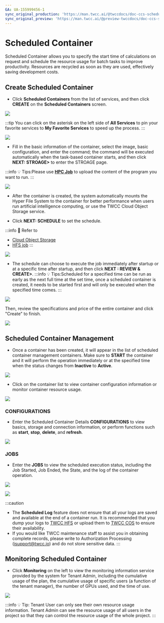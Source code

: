```yaml
---
GA: UA-155999456-1
sync_original_production: 'https://man.twcc.ai/@twccdocs/doc-ccs-scheduled-main-en'
sync_original_preview: 'https://man.twcc.ai/@preview-twccdocs/doc-ccs-scheduled-main-en'
---
```



# Scheduled Container

Scheduled Container allows you to specify the start time of calculations on request and schedule the resource usage for batch tasks to improve productivity. Resources are recycled as soon as they are used, effectively saving development costs.

## Create Scheduled Container

* Click **Scheduled Containers** from the list of services, and then click **CREATE** on the **Scheduled Containers** screen.

![](https://cos.twcc.ai/SYS-MANUAL/uploads/upload_aef40da5de183bb3542ebdb3720cb661.png)


:::tip
You can click on the asterisk <i class="fa fa-star-o" aria-hidden="true"></i> on the left side of **All Services** to pin your favorite services to **My Favorite Services** to speed up the process.
:::

![](https://cos.twcc.ai/SYS-MANUAL/uploads/upload_24f5077423013ccc325f1a4ccde9fcc6.png)


* Fill in the basic information of the container, select the image, basic configuration, and enter the command; the command will be executed automatically when the task-based container starts, and then click **NEXT: STROAGE>** to enter the STROAGE page.

:::info
:bulb: Tips:Please use [**HPC Job**](https://www.twcc.ai/doc?page=hfs) to upload the content of the program you want to run.
:::

![](https://cos.twcc.ai/SYS-MANUAL/uploads/upload_2a06e1c9e7661e89d4ec3ebd0f732c0f.png)



* After the container is created, the system automatically mounts the Hyper File System to the container for better performance when users run artificial intelligence computing, or use the TWCC Cloud Object Storage service.

* Click **NEXT: SCHEDULE** to set the schedule.

:::info 
:book: Refer to
* [Cloud Object Storage](https://www.twcc.ai/doc?page=object)
* [HFS job](https://www.twcc.ai/doc?page=hfs)
:::

![](https://cos.twcc.ai/SYS-MANUAL/uploads/upload_dbefe7f8061967cb70f90ea6556d91f7.png)


* The schedule can choose to execute the job immediately after startup or at a specific time after startup, and then click **NEXT : REVIEW & CREATE>**.
:::info
:bulb: Tips:Scheduled for a specified time can be run as early as the next full time at the set time, once a scheduled container is created, it needs to be started first and will only be executed when the specified time comes.
:::

![](https://cos.twcc.ai/SYS-MANUAL/uploads/upload_d27c7fbead421f6bc61b526d033bd77e.png)


Then, review the specifications and price of the entire container and click "Create" to finish.

![](https://cos.twcc.ai/SYS-MANUAL/uploads/upload_92a3ccac69a3464f578bd5d6e39f502d.png)



## Scheduled Container Management
* Once a container has been created, it will appear in the list of scheduled container management containers. Make sure to **START** the container and it will perform the operation immediately or at the specified time when the status changes from **Inactive** to **Active**.

![](https://cos.twcc.ai/SYS-MANUAL/uploads/upload_81e4d0d048b3288794f76dd80e3d9863.png)


* Click on the container list to view container configuration information or monitor container resource usage.

![](https://cos.twcc.ai/SYS-MANUAL/uploads/upload_72d1955c2961577b573b3e1e23a7797a.png)


### CONFIGURATIONS

* Enter the Scheduled Container Details **CONFIGURATIONS** to view basics, storage and connection information, or perform functions such as **start**, **stop**, **delete**, and **refresh**.

![](https://cos.twcc.ai/SYS-MANUAL/uploads/upload_04512a3a335af3fafb7d34a17d11e05b.png)


### JOBS

* Enter the **JOBS** to view the scheduled execution status, including the Job Started, Job Ended, the State, and the log of the container operation.

![](https://cos.twcc.ai/SYS-MANUAL/uploads/upload_7ce53d6402345e58eb829e66f8f623ba.png)


![](https://cos.twcc.ai/SYS-MANUAL/uploads/upload_2d29c01333ad958dc30c533964e3fd56.png)

:::caution
- The **Scheduled Log** feature does not ensure that all your logs are saved and available at the end of a container run. It is recommended that you dump your logs to [TWCC HFS](https://man.twcc.ai/@twccdocs/doc-hfs-main-zh) or upload them to [TWCC COS](https://man.twcc.ai/@twccdocs/doc-cos-main-zh) to ensure their availability.
- If you would like TWCC maintenance staff to assist you in obtaining complete records, please write to Authorization Processing (isupport@twcc.io) and do not store sensitive data.
:::


## Monitoring Scheduled Container
* Click **Monitoring** on the left to view the monitoring information service provided by the system for Tenant Admin, including the cumulative usage of the plan, the cumulative usage of specific users (a function of the tenant manager), the number of GPUs used, and the time of use.

![](https://cos.twcc.ai/SYS-MANUAL/uploads/upload_f8f18097fe80e28198b6e33c85a847ef.png)


:::info
:bulb: Tip: Tenant User can only see their own resource usage information. Tenant Admin can see the resource usage of all users in the project so that they can control the resource usage of the whole project.
:::
